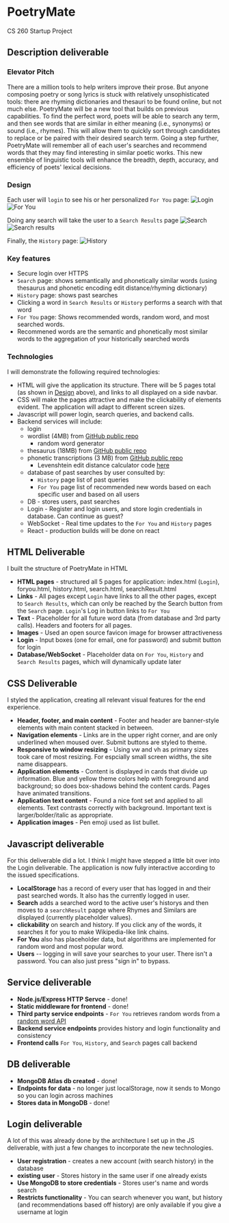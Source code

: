 # PoetryMate
CS 260 Startup Project


## Description deliverable

### Elevator Pitch
There are a million tools to help writers improve their prose. But anyone composing poetry or song lyrics is stuck with relatively unsophisticated tools: there are rhyming dictionaries and thesauri to be found online, but not much else. PoetryMate will be a new tool that builds on previous capabilities. To find the perfect word, poets will be able to search any term, and then see words that are similar in either meaning (i.e., synonyms) or sound (i.e., rhymes). This will allow them to quickly sort through candidates to replace or be paired with their desired search term. Going a step further, PoetryMate will remember all of each user's searches and recommend words that they may find interesting in similar poetic works.  This new ensemble of linguistic tools will enhance the breadth, depth, accuracy, and efficiency of poets' lexical decisions. 

### Design
Each user will `login` to see his or her personalized `For You` page:
![Login](loginDesign.png)
![For You](foryouDesign.png)

Doing any search will take the user to a `Search Results` page
![Search](searchDesign.png)
![Search results](searchresultDesign.png)

Finally, the `History` page:
![History](historyDesign.png)



### Key features
- Secure login over HTTPS
- `Search` page: shows semantically and phonetically similar words (using thesaurus and phonetic encoding edit distance/rhyming dictionary)
- `History` page: shows past searches
- Clicking a word in `Search Results` or `History` performs a search with that word
- `For You` page: Shows recommended words, random word, and most searched words.
- Recommened words are the semantic and phonetically most similar words to the aggregation of your historically searched words



### Technologies
I will demonstrate the following required technologies:
- HTML will give the application its structure. There will be 5 pages total (as shown in [Design](Design) above), and links to all displayed on a side navbar.
- CSS will make the pages attractive and make the clickability of elements evident. The application will adapt to different screen sizes.
- Javascript will power login, search queries, and backend calls.
- Backend services will include:
  - login
  - wordlist (4MB) from [GitHub public repo](https://github.com/dwyl/english-words/blob/master/words_alpha.txt)
    - random word generator
  - thesaurus (18MB)  from [GitHub public repo](https://github.com/zaibacu/thesaurus/blob/master/en_thesaurus.jsonl)
  - phonetic transcriptions (3 MB) from [GitHub public repo](https://github.com/open-dict-data/ipa-dict/blob/master/data/en_US.txt)
    - Levenshtein edit distance calculator code [here](https://www.30secondsofcode.org/js/s/levenshtein-distance/)
  - database of past searches by user consulted by:
    - `History` page list of past queries
    - `For You` page list of recommended new words based on each specific user and based on all users
  - DB - stores users, past searches
  - Login - Register and login users, and store login credentials in database. Can continue as guest?
  - WebSocket - Real time updates to the `For You` and `History` pages
  - React - production builds will be done on react


## HTML Deliverable
I built the structure of PoetryMate in HTML
- **HTML pages** - structured all 5 pages for application: index.html (`Login`), foryou.html, history.html, search.html, searchResult.html
- **Links** - All pages except `Login` have links to all the other pages, except to `Search Results`, which can only be reached by the Search button from the `Search` page. `Login`'s Log in button links to `For You`
- **Text** - Placeholder for all future word data (from database and 3rd party calls). Headers and footers for all pages. 
- **Images** - Used an open source favicon image for browser attractiveness
- **Login** - Input boxes (one for email, one for password) and submit button for login
- **Database/WebSocket** - Placeholder data on `For You`, `History` and `Search Results` pages, which will dynamically update later



## CSS Deliverable
I styled the application, creating all relevant visual features for the end experience.
- **Header, footer, and main content** - Footer and header are banner-style elements with main content stacked in between.
- **Navigation elements** - Links are in the upper right corner, and are only underlined when moused over. Submit buttons are styled to theme.
- **Responsive to window resizing** - Using vw and vh as primary sizes took care of most resizing. For espcially small screen widths, the site name disappears.
- **Application elements** - Content is displayed in cards that divide up information. Blue and yellow theme colors help with foreground and background; so does box-shadows behind the content cards. Pages have animated transitions.
- **Application text content** - Found a nice font set and applied to all elements. Text contrasts correctly with background. Important text is larger/bolder/italic as appropriate.
- **Application images** - Pen emoji used as list bullet.


## Javascript deliverable
For this deliverable did a lot. I think I might have stepped a little bit over into the Login deliverable. The application is now fully interactive according to the issued specifications.
- **LocalStorage** has a record of every user that has logged in and their past searched words. It also has the currently logged in user.
- **Search** adds a searched word to the active user's historys and then moves to a `searchResult` papge where Rhymes and Similars are displayed (currently placeholder values).
- **clickability** on search and history. If you click any of the words, it searches it for you to make Wikipedia-like link chains.
- **For You** also has placeholder data, but algorithms are implemented for random word and most popular word.
- **Users** -- logging in will save your searches to your user. There isn't a password. You can also just press "sign in" to bypass.


## Service deliverable
- **Node.js/Express HTTP Servce** - done!
- **Static middleware for frontend** - done!
- **Third party service endpoints** - `For You` retrieves random words from a [random word API](http://random-word-api.herokuapp.com/home)
- **Backend service endpoints** provides history and login functionality and consistency
- **Frontend calls** `For You`, `History`, and `Search` pages call backend


## DB deliverable
- **MongoDB Atlas db created** - done!
- **Endpoints for data** - no longer just localStorage, now it sends to Mongo so you can login across machines
- **Stores data in MongoDB** - done!

## Login deliverable
A lot of this was already done by the architecture I set up in the JS deliverable, with just a few changes to incorporate the new technologies.
- **User registration** - creates a new account (with search history) in the database
- **existing user** - Stores history in the same user if one already exists
- **Use MongoDB to store credentials** - Stores user's name and words search
- **Restricts functionality** - You can search whenever you want, but history (and recommendations based off history) are only available if you give a username at login